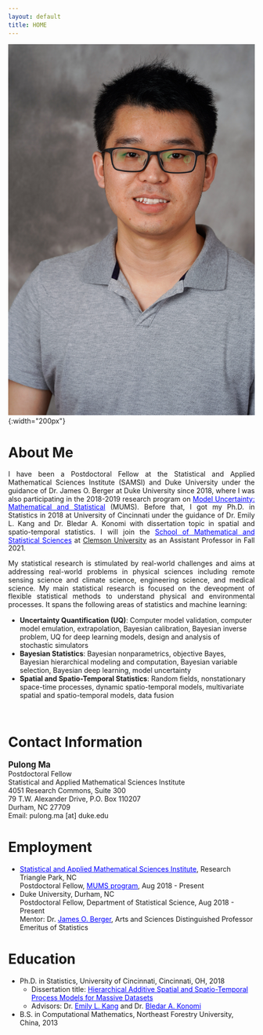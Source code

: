 ```yaml
---
layout: default
title: HOME
---
```


![](./bio-photo.jpg){:width="200px"}  

<!-- <h1> <a href="https://drive.google.com/open?id=12cM98t-tI8z3QiZ40svZagJ0W85DO6lJ" target="blank">Curriculum Vitae </a> </h1> -->
<!-- <h1> <a href="mailto:pulong.ma@duke.edu">Curriculum Vitae </a> </h1> -->

About Me
======
<p style="text-align: justify; line-height: 1.2em;"> 
I have been a Postdoctoral Fellow at the Statistical and Applied Mathematical Sciences Institute (SAMSI) and Duke University under the guidance of Dr. James O. Berger at Duke University since 2018, where I was also participating in the 2018-2019 research program on <a href="https://www.samsi.info/model-uncertainty-mathematical-statistical-mums/" target="blank" style="color:blue;">Model Uncertainty: Mathematical and Statistical</a> (MUMS). Before that, I got my Ph.D. in Statistics in 2018 at University of Cincinnati under the guidance of Dr. Emily L. Kang and Dr. Bledar A. Konomi with dissertation topic in spatial and spatio-temporal statistics. I will join the <a href="https://www.clemson.edu/science/departments/math-stat/index.html" target="blank" style="color:blue;">School of Mathematical and Statistical Sciences</a> at <a href="https://www.clemson.edu" target="blank" syle="color:blue;">Clemson University</a> as an Assistant Professor in Fall 2021.</p>

<p style="text-align: justify; line-height: 1.2em;">
My statistical research is stimulated by real-world challenges and aims at addressing real-world problems in physical sciences including remote sensing science and climate science, engineering science, and medical science. My main statistical research is focused on the deveopment of flexible statistical methods to understand physical and environmental processes. It spans the following areas of statistics and machine learning:</p>
<ul>
  <li> <b>Uncertainty Quantification (UQ)</b>: Computer model validation, computer model emulation, extrapolation, Bayesian calibration, Bayesian inverse problem, UQ for deep learning models, design and analysis of stochastic simulators</li>
  
  <li><b>Bayesian Statistics</b>: Bayesian nonparametrics, objective Bayes, Bayesian hierarchical modeling and computation, Bayesian variable selection, Bayesian deep learning, model uncertainty </li>
  
  <li> <b>Spatial and Spatio-Temporal Statistics</b>: Random fields, nonstationary space-time processes, dynamic spatio-temporal models, multivariate spatial and spatio-temporal models, data fusion </li>
</ul>

<!-- In July 2018, I got my Ph.D. in Statistics from University of Cincinnati under the guidance of Dr. Emily L. Kang and Dr. Bledar A. Konomi. During my Ph.D., I have worked on spatial and spatio-temporal statistics with applications in remote sensing science, climate science, and environmental science. In particular, I developed flexible (e.g., nonstationary and nonseparable) spatial and spatio-temporal process models for massive datasets. I also proposed a statistical downscaling framework to simulate high-resolution geophysical processes with applications in global observing system simulation experiments.    -->
<br/>



Contact Information
====== 
<span style="font-size:larger;">**Pulong Ma**</span> <br/>
Postdoctoral Fellow <br/>
Statistical and Applied Mathematical Sciences Institute <br/>
4051 Research Commons, Suite 300 <br/>
79 T.W. Alexander Drive, P.O. Box 110207 <br/>
Durham, NC 27709 <br/>
Email: pulong.ma [at] duke.edu <br/>


Employment
======
* <a href="https://www.samsi.info" target="blank" style="color:blue;">Statistical and Applied Mathematical Sciences Institute</a>, Research Triangle Park, NC <br/>
Postdoctoral Fellow, <a href="https://www.samsi.info/model-uncertainty-mathematical-statistical-mums/" target="blank" style="color:blue;">MUMS program</a>, Aug 2018 - Present 
* Duke University, Durham, NC <br/>
Postdoctoral Fellow, Department of Statistical Science, Aug 2018 - Present <br/>
Mentor: Dr. <a href="http://www2.stat.duke.edu/~berger/" target="blank" style="color:blue;">James O. Berger</a>, Arts and Sciences Distinguished Professor Emeritus of Statistics


Education
======
* Ph.D. in Statistics, University of Cincinnati, Cincinnati, OH, 2018 <br/>
  * Dissertation title: <a href="http://rave.ohiolink.edu/etdc/view?acc_num=ucin1535635193581096" target="blank" style="color:blue;">Hierarchical Additive Spatial and Spatio-Temporal Process Models for Massive Datasets</a>
  * Advisors: Dr. <a href="https://emilystat.wixsite.com/gdads/" target="blank" style="color:blue;">Emily L. Kang</a> and Dr. <a href="https://scholar.google.com/citations?user=lqnGbNkAAAAJ&hl=en" target="blank" style="color:blue;">Bledar A. Konomi</a>
* B.S. in Computational Mathematics, Northeast Forestry University, China, 2013


